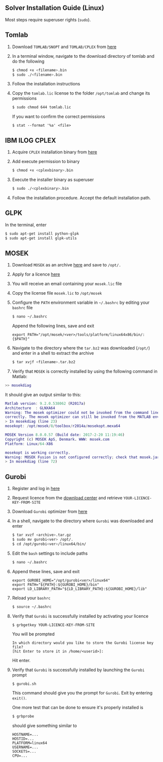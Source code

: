 Solver Installation Guide (Linux)
---------------------------------

Most steps require superuser rights (`sudo`).


Tomlab
------

1) Download `TOMLAB/SNOPT` and `TOMLAB/CPLEX` from [here](http://tomopt.com/scripts/register.php)

2) In a terminal window, navigate to the download directory of tomlab and 
do the following

    ````sh
    $ chmod +x <filename>.bin
    $ sudo ./<filename>.bin
    ````

3) Follow the installation instructions

4) Copy the `tomlab.lic` license to the folder `/opt/tomlab` and change its permissions

    ````sh
    $ sudo chmod 644 tomlab.lic
    ````

    If you want to confirm the correct permissions
    ````
    $ stat --format '%a' <file>
    ````


IBM ILOG CPLEX
---------------

1) Acquire `CPLEX` installation binary from [here](https://www-01.ibm.com/software/websphere/products/optimization/cplex-studio-community-edition/)

2) Add execute permission to binary

    ````sh
    $ chmod +x <cplexbinary>.bin
    ````

3) Execute the installer binary as superuser

    ````sh
    $ sudo ./<cplexbinary>.bin
    ````

4) Follow the installation procedure. Accept the default installation path.



GLPK
----

In the terminal, enter
````sh
$ sudo apt-get install python-glpk
$ sudo apt-get install glpk-utils
````


MOSEK
-----
1) Download `MOSEK` as an archive [here](https://mosek.com/resources/downloads) and save to `/opt/.`

2) Apply for a licence [here](https://mosek.com/resources/trial-license)

3) You will receive an email containing your `mosek.lic` file

4) Copy the license file `mosek.lic` to `/opt/mosek`

5) Configure the `PATH` environment variable in `~/.bashrc` by editing your `bashrc` file

    ````sh
    $ nano ~/.bashrc
    ````
    Append the following lines, save and exit

    ````
    export PATH="/opt/mosek/<ver>/tools/platform/linux64x86/bin/:{$PATH}"
    ````

6) Navigate to the directory where the `tar.bz2` was downloaded (`/opt/`) and enter in a shell to extract the archive

    ````sh
    $ tar xvjf <filename>.tar.bz2
    ````

7) Verify that `MOSEK` is correctly installed by using the following command in Matlab:
````matlab
>> mosekdiag
````

It should give an output similar to this:
````matlab
Matlab version: 9.2.0.538062 (R2017a)
Architecture  : GLNXA64
Warning: The mosek optimizer could not be invoked from the command line. Most likely the path has not been configured
correctly. The mosek optimizer can still be invoked from the MATLAB environment. 
> In mosekdiag (line 23) 
mosekopt: /opt/mosek/8/toolbox/r2014a/mosekopt.mexa64

MOSEK Version 8.0.0.57 (Build date: 2017-2-20 11:19:46)
Copyright (c) MOSEK ApS, Denmark. WWW: mosek.com
Platform: Linux/64-X86

mosekopt is working correctly.
Warning: MOSEK Fusion is not configured correctly; check that mosek.jar is added to the javaclasspath. 
> In mosekdiag (line 72) 
````


Gurobi
------
1) Register and log in [here](http://www.gurobi.com/)

2) Request licence from the [download center](http://www.gurobi.com/downloads/download-center) and retrieve `YOUR-LICENCE-KEY-FROM-SITE`

3) Download `Gurobi` optimizer from [here](http://www.gurobi.com/downloads/gurobi-optimizer)

4) In a shell, navigate to the directory where `Gurobi` was downloaded and enter

    ````sh
    $ tar xvzf <archive>.tar.gz
    $ sudo mv gurobi<ver> /opt/.
    $ cd /opt/gurobi<ver>/linux64/bin/
    ````

5) Edit the `bash` settings to include paths

    ````sh
    $ nano ~/.bashrc
    ````

6) Append these lines, save and exit

    ````
    export GUROBI_HOME="/opt/gurobi<ver>/linux64"
    export PATH="${PATH}:${GUROBI_HOME}/bin"
    export LD_LIBRARY_PATH="${LD_LIBRARY_PATH}:${GUROBI_HOME}/lib"
    ````

7) Reload your `bashrc`

    ````sh
    $ source ~/.bashrc
    ````

8) Verify that `Gurobi` is successfully installed by activating your licence

    ````
    $ grbgetkey YOUR-LICENCE-KEY-FROM-SITE
    ````

    You will be prompted
    ````
    In which directory would you like to store the Gurobi license key file?
    [hit Enter to store it in /home/<userid>]:
    ````
    Hit enter.

9)  Verify that `Gurobi` is successfully installed by launching the `Gurobi` prompt

    ````sh
    $ gurobi.sh
    ````
    This command should give you the prompt for `Gurobi`.
    Exit by entering `exit()`.

    One more test that can be done to ensure it's properly installed is
    ````sh
    $ grbprobe
    ````

    should give something similar to
    ````
    HOSTNAME=...
    HOSTID=...
    PLATFORM=linux64
    USERNAME=...
    SOCKETS=...
    CPU=...
    ````
